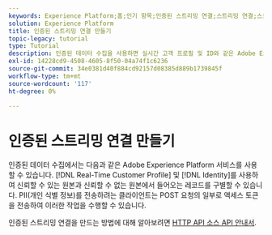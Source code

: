 ```yaml
---
keywords: Experience Platform;홈;인기 항목;인증된 스트리밍 연결;스트리밍 연결;스트리밍 연결 만들기;인증된 스트리밍 연결 만들기;스트리밍 수집;수집;수집
solution: Experience Platform
title: 인증된 스트리밍 연결 만들기
topic-legacy: tutorial
type: Tutorial
description: 인증된 데이터 수집을 사용하면 실시간 고객 프로필 및 ID와 같은 Adobe Experience Platform 서비스가 신뢰할 수 있는 소스에서 들어오는 레코드와 신뢰할 수 없는 소스를 구별할 수 있습니다.
exl-id: 14228cd9-4508-4605-8f50-04a74f1c6236
source-git-commit: 34e0381d40f884cd92157d08385d889b1739845f
workflow-type: tm+mt
source-wordcount: '117'
ht-degree: 0%

---
```


# 인증된 스트리밍 연결 만들기

인증된 데이터 수집에서는 다음과 같은 Adobe Experience Platform 서비스를 사용할 수 있습니다. [!DNL Real-Time Customer Profile] 및 [!DNL Identity]를 사용하여 신뢰할 수 있는 원본과 신뢰할 수 없는 원본에서 들어오는 레코드를 구별할 수 있습니다. PII(개인 식별 정보)를 전송하려는 클라이언트는 POST 요청의 일부로 액세스 토큰을 전송하여 이러한 작업을 수행할 수 있습니다.

인증된 스트리밍 연결을 만드는 방법에 대해 알아보려면 [HTTP API 소스 API 안내서](../../sources/tutorials/api/create/streaming/http.md).
